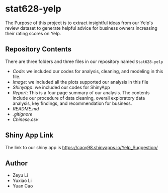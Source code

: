 # stat628-yelp
The Purpose of this project is to extract insightful ideas from our Yelp's review dataset to generate helpful advice for business owners increasing their rating scores on Yelp.
## Repository Contents
There are three folders and three files in our repository named `Stat628-yelp`
- *Code*: we included our codes for analysis, cleaning, and modeling in this file.
- *Image*: we included all the plots supported our analysis in this file
- *Shinyapp*: we included our codes for ShinyApp
- *Report*: This is a four page summary of our analysis. The contents include our procedure of data cleaning, overall exploratory data analysis, key findings, and recommendation for business.
- *README.md*
- *.gitignore*
- *Chinese.csv*
## Shiny App Link
The link to our shiny app is <https://caoy98.shinyapps.io/Yelp_Suggestion/>
## Author
* Zeyu Li
* Yuxiao Li
* Yuan Cao
